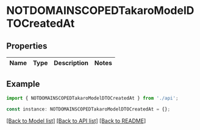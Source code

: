 # NOTDOMAINSCOPEDTakaroModelDTOCreatedAt

## Properties

| Name | Type | Description | Notes |
| ---- | ---- | ----------- | ----- |

## Example

```typescript
import { NOTDOMAINSCOPEDTakaroModelDTOCreatedAt } from './api';

const instance: NOTDOMAINSCOPEDTakaroModelDTOCreatedAt = {};
```

[[Back to Model list]](../README.md#documentation-for-models) [[Back to API list]](../README.md#documentation-for-api-endpoints) [[Back to README]](../README.md)
